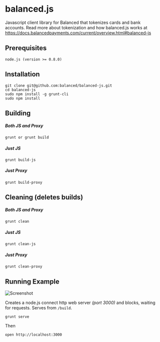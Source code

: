 # balanced.js #

Javascript client library for Balanced that tokenizes cards and bank accounts. Read more about tokenization and how balanced.js works at https://docs.balancedpayments.com/current/overview.html#balanced-js

## Prerequisites ##

    node.js (version >= 0.8.0)

## Installation ##

    git clone git@github.com:balanced/balanced-js.git
    cd balanced-js
    sudo npm install -g grunt-cli
    sudo npm install

## Building ###

##### Both JS and Proxy #####

    grunt or grunt build

##### Just JS #####

    grunt build-js

##### Just Proxy #####

    grunt build-proxy

## Cleaning (deletes builds) ##

##### Both JS and Proxy #####

    grunt clean

##### Just JS #####

    grunt clean-js

##### Just Proxy #####

    grunt clean-proxy

## Running Example ##

![Screenshot](http://i.imgur.com/M7Wd9rq.png)

Creates a node.js connect http web server *(port 3000)* and blocks, waiting for requests. Serves from `/build`.

    grunt serve

Then

    open http://localhost:3000
